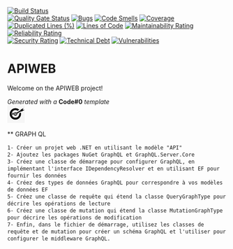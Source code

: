 [![Build Status](https://codefirst.iut.uca.fr/api/badges/augustin.affognon/APIWEB/status.svg)](https://codefirst.iut.uca.fr/augustin.affognon/APIWEB)  
[![Quality Gate Status](https://codefirst.iut.uca.fr/sonar/api/project_badges/measure?project=APIWEB&metric=alert_status)](https://codefirst.iut.uca.fr/sonar/dashboard?id=APIWEB)
[![Bugs](https://codefirst.iut.uca.fr/sonar/api/project_badges/measure?project=APIWEB&metric=bugs)](https://codefirst.iut.uca.fr/sonar/dashboard?id=APIWEB)
[![Code Smells](https://codefirst.iut.uca.fr/sonar/api/project_badges/measure?project=APIWEB&metric=code_smells)](https://codefirst.iut.uca.fr/sonar/dashboard?id=APIWEB)
[![Coverage](https://codefirst.iut.uca.fr/sonar/api/project_badges/measure?project=APIWEB&metric=coverage)](https://codefirst.iut.uca.fr/sonar/dashboard?id=APIWEB)  
[![Duplicated Lines (%)](https://codefirst.iut.uca.fr/sonar/api/project_badges/measure?project=APIWEB&metric=duplicated_lines_density)](https://codefirst.iut.uca.fr/sonar/dashboard?id=APIWEB)
[![Lines of Code](https://codefirst.iut.uca.fr/sonar/api/project_badges/measure?project=APIWEB&metric=ncloc)](https://codefirst.iut.uca.fr/sonar/dashboard?id=APIWEB)
[![Maintainability Rating](https://codefirst.iut.uca.fr/sonar/api/project_badges/measure?project=APIWEB&metric=sqale_rating)](https://codefirst.iut.uca.fr/sonar/dashboard?id=APIWEB)
[![Reliability Rating](https://codefirst.iut.uca.fr/sonar/api/project_badges/measure?project=APIWEB&metric=reliability_rating)](https://codefirst.iut.uca.fr/sonar/dashboard?id=APIWEB)  
[![Security Rating](https://codefirst.iut.uca.fr/sonar/api/project_badges/measure?project=APIWEB&metric=security_rating)](https://codefirst.iut.uca.fr/sonar/dashboard?id=APIWEB)
[![Technical Debt](https://codefirst.iut.uca.fr/sonar/api/project_badges/measure?project=APIWEB&metric=sqale_index)](https://codefirst.iut.uca.fr/sonar/dashboard?id=APIWEB)
[![Vulnerabilities](https://codefirst.iut.uca.fr/sonar/api/project_badges/measure?project=APIWEB&metric=vulnerabilities)](https://codefirst.iut.uca.fr/sonar/dashboard?id=APIWEB)  

 
# APIWEB

Welcome on the APIWEB project!  

  

_Generated with a_ **Code#0** _template_  
<img src="Documentation/doc_images/CodeFirst.png" height=40/>   

** GRAPH QL

    1- Créer un projet web .NET en utilisant le modèle "API"
    2- Ajoutez les packages NuGet GraphQL et GraphQL.Server.Core
    3- Créez une classe de démarrage pour configurer GraphQL, en implémentant l'interface IDependencyResolver et en utilisant EF pour fournir les données
    4- Créez des types de données GraphQL pour correspondre à vos modèles de données EF
    5- Créez une classe de requête qui étend la classe QueryGraphType pour décrire les opérations de lecture
    6- Créez une classe de mutation qui étend la classe MutationGraphType pour décrire les opérations de modification
    7- Enfin, dans le fichier de démarrage, utilisez les classes de requête et de mutation pour créer un schéma GraphQL et l'utiliser pour configurer le middleware GraphQL.
